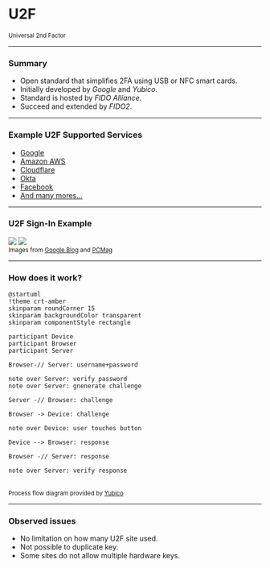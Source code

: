 <!--
.slide: data-background-image="https://thumb.tildacdn.com/tild3062-3032-4636-a539-383034373633/-/format/webp/lock5.png" data-background-opacity="0.3"
-->

# <span class="color-yellow-500">U2F</span>

<small>Universal 2nd Factor</small>

---

### Summary

- Open standard that simplifies 2FA using USB or NFC smart cards.
- Initially developed by *Google* and *Yubico*.
- Standard is hosted by *FIDO Alliance*.
- Succeed and extended by *FIDO2*.

---

### Example <span class="color-yellow-500">U2F</span> Supported Services

<div class="container">
    <div class="col">
        <ul>
            <li><a href="https://support.google.com/accounts/answer/6103523">Google</a></li>
            <li><a href="https://docs.aws.amazon.com/IAM/latest/UserGuide/id_credentials_mfa_enable_u2f.html">Amazon AWS</a></li>
            <li><a href="https://support.cloudflare.com/hc/en-us/articles/200167906-Securing-user-access-with-two-factor-authentication-2FA-#6Gqe6f3nZtXSTpwyS2PBZ1">Cloudflare</a></li>
            <li><a href="https://help.okta.com/en/prod/Content/Topics/Security/mfa/u2f-security-key.htm">Okta</a></li>
            <li><a href="https://www.facebook.com/help/401566786855239">Facebook</a></li>
            <li><a href="https://www.yubico.com/au/works-with-yubikey/catalog/?protocol=4&series=3&sort=popular">And many mores...</a></li>
        </ul>
    </div>
    <div class="col" />
</div>

---

### <span class="color-yellow-500">U2F</span> Sign-In Example

<div class="r-stack">
    <img class="fragment" src="https://2.bp.blogspot.com/--q3Fde6j7rI/W-4P-CWsN4I/AAAAAAAAHZc/1zTeAhBWeDg7bDI-oTl_E9V9mb3hNKbcgCLcBGAs/s640/Sign%2Bin%2Bscreen%2Bnew.png">
    <img class="fragment" src="https://i.pcmag.com/imagery/reviews/00dPzZkdHgKapBbjEIsWijy-4.fit_lim.size_725x827.v_1569469927.png">
</div>

<small class="tiny">
Images from <a href="https://workspaceupdates.googleblog.com/2018/11/changes-to-google-sign-in-interface.html">Google Blog</a> and <a href="https://www.pcmag.com/reviews/yubico-yubikey-5-nfc">PCMag</a>
</small>

---

### How does it work?

```language-plantuml
@startuml
!theme crt-amber
skinparam roundCorner 15
skinparam backgroundColor transparent
skinparam componentStyle rectangle

participant Device
participant Browser
participant Server

Browser-// Server: username+password

note over Server: verify password
note over Server: gnenerate challenge

Server -// Browser: challenge

Browser -> Device: challenge

note over Device: user touches button

Device --> Browser: response

Browser -// Server: response

note over Server: verify response
```

<br >
<small>
Process flow diagram provided by <a href="https://developers.yubico.com/U2F/"> Yubico</a>
</small>

---
### <span class="color-yellow-500">Observed</span> issues

- No limitation on how many U2F site used.
- Not possible to duplicate key.
- Some sites do not allow multiple hardware keys.